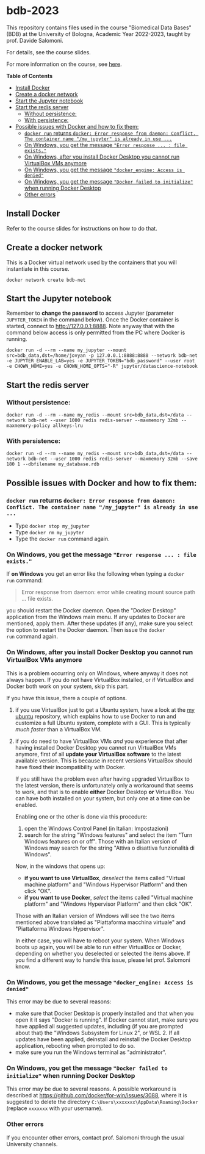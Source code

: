 # bdb-2023 <!-- omit in toc -->

This repository contains files used in the course "Biomedical Data Bases" (BDB)
at the University of Bologna, Academic Year 2022-2023, taught by prof. Davide Salomoni.

For details, see the course slides.

For more information on the course, see [here](https://www.unibo.it/it/didattica/insegnamenti/insegnamento/2022/366280).

**Table of Contents**
- [Install Docker](#install-docker)
- [Create a docker network](#create-a-docker-network)
- [Start the Jupyter notebook](#start-the-jupyter-notebook)
- [Start the redis server](#start-the-redis-server)
  - [Without persistence:](#without-persistence)
  - [With persistence:](#with-persistence)
- [Possible issues with Docker and how to fix them:](#possible-issues-with-docker-and-how-to-fix-them)
  - [`docker run` returns `docker: Error response from daemon: Conflict. The container name "/my_jupyter" is already in use ...`](#docker-runreturns-docker-error-response-from-daemon-conflict-the-container-name-my_jupyter-is-already-in-use-)
  - [On Windows, you get the message `"Error response ... : file exists."`](#on-windows-you-get-the-message-error-response---file-exists)
  - [On Windows, after you install Docker Desktop you cannot run VirtualBox VMs anymore](#on-windows-after-you-install-docker-desktop-you-cannot-run-virtualbox-vms-anymore)
  - [On Windows, you get the message `"docker_engine: Access is denied"`](#on-windows-you-get-the-message-docker_engine-access-is-denied)
  - [On Windows, you get the message `"Docker failed to initialize"` when running Docker Desktop](#on-windows-you-get-the-message-docker-failed-to-initialize-when-running-docker-desktop)
  - [Other errors](#other-errors)

## Install Docker

Refer to the course slides for instructions on how to do that.

## Create a docker network

This is a Docker virtual network used by the containers that you will instantiate in this course.

`docker network create bdb-net`

## Start the Jupyter notebook

Remember to **change the password** to access Jupyter (parameter `JUPYTER_TOKEN` in the command below). Once the Docker container is started,
connect to http://127.0.0.1:8888. Note anyway that with the command below access is only permitted from the PC where Docker is running.

```
docker run -d --rm --name my_jupyter --mount src=bdb_data,dst=/home/jovyan -p 127.0.0.1:8888:8888 --network bdb-net -e JUPYTER_ENABLE_LAB=yes -e JUPYTER_TOKEN="bdb_password" --user root -e CHOWN_HOME=yes -e CHOWN_HOME_OPTS="-R" jupyter/datascience-notebook
```

## Start the redis server

### Without persistence:
```
docker run -d --rm --name my_redis --mount src=bdb_data,dst=/data --network bdb-net --user 1000 redis redis-server --maxmemory 32mb --maxmemory-policy allkeys-lru
```

### With persistence:
```
docker run -d --rm --name my_redis --mount src=bdb_data,dst=/data --network bdb-net --user 1000 redis redis-server --maxmemory 32mb --save 180 1 --dbfilename my_database.rdb
```

## Possible issues with Docker and how to fix them:

### `docker run` returns `docker: Error response from daemon: Conflict. The container name "/my_jupyter" is already in use ...`

- Type `docker stop my_jupyter`
- Type `docker rm my_jupyter`
- Type the `docker run` command again.

### On Windows, you get the message `"Error response ... : file exists."`
 
 If **on Windows** you get an error like the following when typing a `docker run` command:
> Error response from daemon: error while creating mount source path ... file exists.

you should restart the Docker daemon. Open the "Docker Desktop" application from the Windows main menu. If any updates to Docker are mentioned, apply them. After these updates (if any), make sure you select the option to restart the Docker daemon. Then issue the `docker run` command again.

### On Windows, after you install Docker Desktop you cannot run VirtualBox VMs anymore

This is a problem occurring only on Windows, where anyway it does not always happen. If you do not have VirtualBox installed, or if VirtualBox and Docker both work on your system, skip this part. 

If you have this issue, there a couple of options. 

1. if you use VirtualBox just to get a Ubuntu system, have a look at the <a href="https://github.com/dsalomoni/my-ubuntu">my ubuntu</a> repository, which explains how to use Docker to run and customize a full Ubuntu system, complete with a GUI. This is typically _much faster_ than a VirtualBox VM.

2. if you do need to have VirtualBox VMs _and_ you experience that after having installed Docker Desktop you cannot run VirtualBox VMs anymore, first of all **update your VirtualBox software** to the latest available version. This is because in recent versions VirtualBox should have fixed their incompatibility with Docker.

   If you still have the problem even after having upgraded VirtualBox to the latest version, there is unfortunately only a workaround that seems to work, and that is to enable **either** Docker Desktop **or** VirtualBox. You can have both installed on your system, but only one at a time can be enabled.

   Enabling one or the other is done via this procedure:

   1. open the Windows Control Panel (in Italian: Impostazioni)
   2. search for the string "Windows features" and select the item "Turn Windows features on or off". Those with an Italian version of Windows may search for the string "Attiva o disattiva funzionalità di Windows".

   Now, in the windows that opens up:

   - **if you want to use VirtualBox**, _deselect_ the items called "Virtual machine platform" and "Windows Hypervisor Platform" and then click "OK". 
   - **if you want to use Docker**, _select_ the items called "Virtual machine platform" and "Windows Hypervisor Platform" and then click "OK". 

   Those with an Italian version of Windows will see the two items mentioned above translated as "Piattaforma macchina virtuale" and "Piattaforma Windows Hypervisor".

   In either case, you will have to reboot your system. When Windows boots up again, you will be able to run either VirtualBox or Docker, depending on whether you deselected or selected the items above. If you find a different way to handle this issue, please let prof. Salomoni know.

### On Windows, you get the message `"docker_engine: Access is denied"`

This error may be due to several reasons:

- make sure that Docker Desktop is properly installed and that when you open it it says "Docker is running". If Docker cannot start, make sure you have applied all suggested updates, including (if you are prompted about that) the "Windows Subsystem for Linux 2", or WSL 2. If all updates have been applied, deinstall and reinstall the Docker Desktop application, rebooting when prompted to do so.
- make sure you run the Windows terminal as "administrator". 

### On Windows, you get the message `"Docker failed to initialize"` when running Docker Desktop

This error may be due to several reasons. A possible workaround is described at https://github.com/docker/for-win/issues/3088, where it is suggested to delete the directory `C:\Users\xxxxxxx\AppData\Roaming\Docker` (replace `xxxxxxx` with your username).

### Other errors

If you encounter other errors, contact prof. Salomoni through the usual University channels.